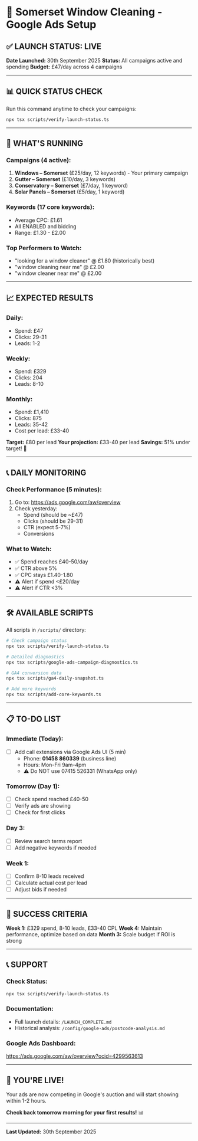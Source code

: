 # 🚀 Somerset Window Cleaning - Google Ads Setup

## ✅ LAUNCH STATUS: LIVE

**Date Launched:** 30th September 2025
**Status:** All campaigns active and spending
**Budget:** £47/day across 4 campaigns

---

## 📊 QUICK STATUS CHECK

Run this command anytime to check your campaigns:

```bash
npx tsx scripts/verify-launch-status.ts
```

---

## 🎯 WHAT'S RUNNING

### Campaigns (4 active):
1. **Windows – Somerset** (£25/day, 12 keywords) - Your primary campaign
2. **Gutter – Somerset** (£10/day, 3 keywords)
3. **Conservatory – Somerset** (£7/day, 1 keyword)
4. **Solar Panels – Somerset** (£5/day, 1 keyword)

### Keywords (17 core keywords):
- Average CPC: £1.61
- All ENABLED and bidding
- Range: £1.30 - £2.00

### Top Performers to Watch:
- "looking for a window cleaner" @ £1.80 (historically best)
- "window cleaning near me" @ £2.00
- "window cleaner near me" @ £2.00

---

## 📈 EXPECTED RESULTS

### Daily:
- Spend: £47
- Clicks: 29-31
- Leads: 1-2

### Weekly:
- Spend: £329
- Clicks: 204
- Leads: 8-10

### Monthly:
- Spend: £1,410
- Clicks: 875
- Leads: 35-42
- Cost per lead: £33-40

**Target:** £80 per lead
**Your projection:** £33-40 per lead
**Savings:** 51% under target! 🎉

---

## 📞 DAILY MONITORING

### Check Performance (5 minutes):
1. Go to: https://ads.google.com/aw/overview
2. Check yesterday:
   - Spend (should be ~£47)
   - Clicks (should be 29-31)
   - CTR (expect 5-7%)
   - Conversions

### What to Watch:
- ✅ Spend reaches £40-50/day
- ✅ CTR above 5%
- ✅ CPC stays £1.40-1.80
- ⚠️ Alert if spend <£20/day
- ⚠️ Alert if CTR <3%

---

## 🛠️ AVAILABLE SCRIPTS

All scripts in `/scripts/` directory:

```bash
# Check campaign status
npx tsx scripts/verify-launch-status.ts

# Detailed diagnostics
npx tsx scripts/google-ads-campaign-diagnostics.ts

# GA4 conversion data
npx tsx scripts/ga4-daily-snapshot.ts

# Add more keywords
npx tsx scripts/add-core-keywords.ts
```

---

## 📋 TO-DO LIST

### Immediate (Today):
- [ ] Add call extensions via Google Ads UI (5 min)
  - Phone: **01458 860339** (business line)
  - Hours: Mon-Fri 9am-4pm
  - ⚠️ Do NOT use 07415 526331 (WhatsApp only)

### Tomorrow (Day 1):
- [ ] Check spend reached £40-50
- [ ] Verify ads are showing
- [ ] Check for first clicks

### Day 3:
- [ ] Review search terms report
- [ ] Add negative keywords if needed

### Week 1:
- [ ] Confirm 8-10 leads received
- [ ] Calculate actual cost per lead
- [ ] Adjust bids if needed

---

## 🎯 SUCCESS CRITERIA

**Week 1:** £329 spend, 8-10 leads, £33-40 CPL
**Week 4:** Maintain performance, optimize based on data
**Month 3:** Scale budget if ROI is strong

---

## 📞 SUPPORT

### Check Status:
```bash
npx tsx scripts/verify-launch-status.ts
```

### Documentation:
- Full launch details: `/LAUNCH_COMPLETE.md`
- Historical analysis: `/config/google-ads/postcode-analysis.md`

### Google Ads Dashboard:
https://ads.google.com/aw/overview?ocid=4299563613

---

## 🎉 YOU'RE LIVE!

Your ads are now competing in Google's auction and will start showing within 1-2 hours.

**Check back tomorrow morning for your first results!** 📊

---

**Last Updated:** 30th September 2025
